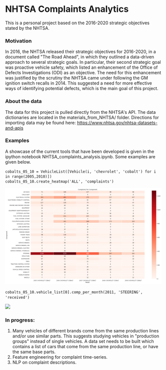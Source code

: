 # NHTSA Complaints Analytics

This is a personal project based on the 2016-2020 strategic objectives stated by the NHTSA. 

### Motivation

In 2016, the NHTSA released their strategic objectives for 2016-2020, in a document called "The Road Ahead", in which they outlined a data-driven approach to several strategic goals. In particular, their second strategic goal was proactive vehicle safety, which listed an enhancement of the Office of Defects Investigations (ODI) as an objective. The need for this enhancement was justified by the scrutiny the NHTSA came under following the GM ignition switch recalls in 2014. This suggested a need for more effective ways of identifying potential defects, which is the main goal of this project. 

### About the data

The data for this project is pulled directly from the NHTSA's API. The data dictionaries are located in the materials_from_NHTSA/ folder. Directions for importing data may be found here:
<https://www.nhtsa.gov/nhtsa-datasets-and-apis>

### Examples

A showcase of the current tools that have been developed is given in the ipython notebook NHTSA_complaints_analysis.ipynb. Some examples are given below. 


```
cobalts_05_10 = VehicleList([Vehicle(i, 'chevrolet', 'cobalt') for i in range(2005,2010)])
cobalts_05_10.create_heatmap('ALL', 'complaints')
```
![](example_heatmap.png)


```cobalts_05_10.vehicle_list[0].comp_per_month(2011, 'STEERING', 'received')```

![](cobalt_steering.png)


### In progress:
 1. Many vehicles of different brands come from the same production lines and/or use similar parts. This suggests studying vehicles in "production groups" instead of single vehicles. A data set needs to be built which contains a list of cars that come from the same production line, or have the same base parts.
 2. Feature engineering for complaint time-series.
 3. NLP on complaint descriptions.
